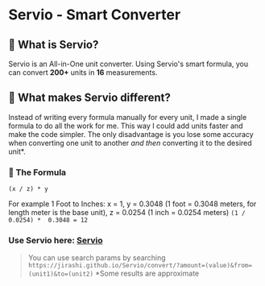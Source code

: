 # Servio - Smart Converter

## 🔁 What is Servio?
Servio is an All-in-One unit converter. Using Servio's smart formula, you can convert **200+** units in **16** measurements. 

## 🤔 What makes Servio different?
Instead of writing every formula manually for every unit, I made a single formula to do all the work for me. This way I could add units faster and make the code simpler. The only disadvantage is you lose some accuracy when converting one unit to another *and then* converting it to the desired unit*.

### 🧠 The Formula
```
(x / z) * y
```

For example 1 Foot to Inches:
x = 1, y = 0.3048 (1 foot = 0.3048 meters, for length meter is the base unit), z = 0.0254 (1 inch = 0.0254 meters)
`(1 / 0.0254) *  0.3048 = 12`

### Use Servio here: [Servio](https://jirashi.github.io/Servio/)
> You can use search params by searching `https://jirashi.github.io/Servio/convert/?amount=(value)&from=(unit1)&to=(unit2)`
*Some results are approximate
